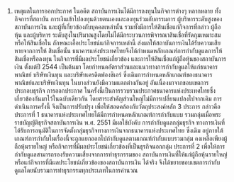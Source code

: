 1. เหตุผลในการออกประกาศ
ในอดีต สถาบันการเงินได้มีการลงทุนในกิจการต่างๆ หลากหลาย ทั้งกิจการที่สถาบัน
การเงินเข้าไปลงทุนด้วยตนเองและลงทุนร่วมกับกรรมการ ผู้บริหารระดับสูงของสถาบันการเงิน
และผู้ที่เกี่ยวข้องกับบุคคลเหล่านั้น รวมทั้งมีการให้สินเชื่อแก่กิจการที่กล่าว ผู้ถือหุ้น และผู้บริหาร
ระดับสูงในปริมาณสูงโดยไม่ได้มีกระบวนการพิจารณาสินเชื่อที่รัดกุมเหมาะสม หรือให้สินเชื่อใน
ลักษณะเอื้อประโยชน์แก่กิจการเหล่านี้ ส่งผลให้สถาบันการเงินได้รับความเสียหายจากการให้
สินเชื่อนั้น ธนาคารแห่งประเทศไทยจึงได้กำหนดหลักเกณฑ์การกำกับดูแลการให้สินเชื่อหรือลงทุน
ในกิจการที่มีผลประโยชน์เกี่ยวข้อง และการให้สินเชื่อแก่ผู้ถือหุ้นของสถาบันการเงิน ตั้งแต่ปี 2544
เป็นต้นมา โดยกำหนดอัตราส่วนและแนวทางการกำกับดูแลให้แก่ธนาคารพาณิชย์ บริษัทเงินทุน
และบริษัทเครดิตฟองซิเอร์ ซึ่งเดิมการกำหนดหลักเกณฑ์ของธนาคารพาณิชย์และบริษัทเงินทุน
ในบางส่วนยังมีความแตกต่างกันอยู่ อันเนื่องมาจากขอบเขตการประกอบธุรกิจ การออกประกาศ
ในครั้งนี้เป็นการรวบรวมประกาศธนาคารแห่งประเทศไทยซึ่งเกี่ยวข้องกันมาไว้ในฉบับเดียวกัน
โดยสาระสำคัญส่วนใหญ่ไม่มีการเปลี่ยนแปลงไปจากเดิม การดำเนินการครั้งนี้ จึงเป็นการปรับปรุง
เพื่อให้สอดคล้องกับวัตถุประสงค์หลัก 3 ประการ กล่าวคือ
ประการที่ 1 ธนาคารแห่งประเทศไทยได้มีการกำหนดหลักเกณฑ์การกำกับแบบ
รวมกลุ่มเมื่อพระราชบัญญัติธุรกิจสถาบันการเงิน พ.ศ. 2551 มีผลใช้บังคับ การกำกับดูแลกลุ่มธุรกิจ
ทางการเงินที่ได้รับการอนุมัติในการจัดตั้งกลุ่มธุรกิจทางการเงินจากธนาคารแห่งประเทศไทย ซึ่งเดิม
อยู่ภายใต้เกณฑ์การกำกับในเรื่องนี้จะถูกแยกออกไปกำกับดูแลตามเกณฑ์กำกับแบบรวมกลุ่ม
คงเหลือเพียงผู้ถือหุ้นรายใหญ่ หรือกิจการที่มีผลประโยชน์เกี่ยวข้องที่เป็นธุรกิจนอกกลุ่ม
ประการที่ 2 เพื่อให้การกำกับดูแลสามารถรองรับความเสี่ยงจากการทำธุรกรรมของ
สถาบันการเงินที่ให้แก่ผู้ถือหุ้นรายใหญ่ หรือแก่กิจการที่มีผลประโยชน์เกี่ยวข้องของสถาบันการเงิน
ได้จริง จึงได้ขยายขอบเขตการกํากับดูแลโดยนับรวมการทำธุรกรรมทุกประเภทในการคำนวณ
